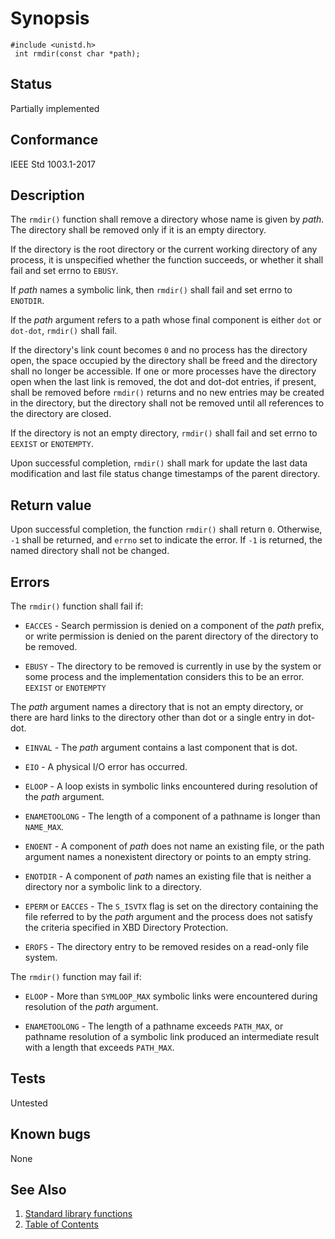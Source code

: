 # Synopsis 
`#include <unistd.h>`</br>
` int rmdir(const char *path);`</br>

## Status
Partially implemented
## Conformance
IEEE Std 1003.1-2017
## Description


The `rmdir()` function shall remove a directory whose name is given by _path_. The directory shall be removed only if
it is an empty directory.

If the directory is the root directory or the current working directory of any process, it is unspecified whether the function
succeeds, or whether it shall fail and set errno to `EBUSY`.

If _path_ names a symbolic link, then `rmdir()` shall fail and set errno to `ENOTDIR`.

If the _path_ argument refers to a path whose final component is either `dot` or `dot-dot`, `rmdir()` shall fail.

If the directory's link count becomes `0` and no process has the directory open, the space occupied by the directory shall be
freed and the directory shall no longer be accessible. If one or more processes have the directory open when the last link is
removed, the dot and dot-dot entries, if present, shall be removed before `rmdir()` returns and no new entries may be created
in the directory, but the directory shall not be removed until all references to the directory are closed.

If the directory is not an empty directory, `rmdir()` shall fail and set errno to `EEXIST` or `ENOTEMPTY`.

Upon successful completion, `rmdir()` shall mark for update the last data modification and last file status change
timestamps of the parent directory.


## Return value


Upon successful completion, the function `rmdir()` shall return `0`. Otherwise, `-1` shall be returned, and `errno` set to
indicate the error. If `-1` is returned, the named directory shall not be changed.


## Errors


The `rmdir()` function shall fail if:


 * `EACCES` - Search permission is denied on a component of the _path_ prefix, or write permission is denied on the parent directory of the
directory to be removed.

 * `EBUSY` - The directory to be removed is currently in use by the system or some process and the implementation considers this to be an
error.
`EEXIST` or `ENOTEMPTY`

The _path_ argument names a directory that is not an empty directory, or there are hard links to the directory other than dot
or a single entry in dot-dot.

 * `EINVAL` - The _path_ argument contains a last component that is dot.

 * `EIO` - A physical I/O error has occurred.

 * `ELOOP` - A loop exists in symbolic links encountered during resolution of the _path_ argument.

 * `ENAMETOOLONG` - The length of a component of a pathname is longer than `NAME_MAX`.

 * `ENOENT` - A component of _path_ does not name an existing file, or the path argument names a nonexistent directory or points
to an empty string.

 * `ENOTDIR` - A component of _path_ names an existing file that is neither a directory nor a symbolic link to a directory.

 * `EPERM` or `EACCES` - The `S_ISVTX` flag is set on the directory containing the file referred to by the _path_ argument and the process does not
satisfy the criteria specified in XBD Directory Protection. 

 * `EROFS` - The directory entry to be removed resides on a read-only file system.


The `rmdir()` function may fail if:


 * `ELOOP` - More than `SYMLOOP_MAX` symbolic links were encountered during resolution of the _path_ argument.

 * `ENAMETOOLONG` - The length of a pathname exceeds `PATH_MAX`, or pathname resolution of a symbolic link produced an intermediate result with a
length that exceeds `PATH_MAX`.


## Tests

Untested

## Known bugs

None

## See Also 
1. [Standard library functions](../README.md)
2. [Table of Contents](../../../README.md)
